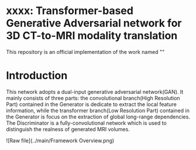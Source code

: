 # xxxx: Transformer-based Generative Adversarial network for 3D CT-to-MRI modality translation
This repository is an official implementation of the work named ""
# Introduction
This network adopts a dual-input generative adversarial network(GAN). 
It mainly consists of three parts:
the convolutional branch(High Resolution Part) contained in the Generator is dedicate to extract the local feature information, 
while the transformer branch(Low Resolution Part) contained in the Generator is focus on the extraction of global long-range dependencies. 
The Discriminator is a fully-convolutional network which is used to distinguish the realness of generated MRI volumes.

![Raw file](../main/Framework Overview.png)
